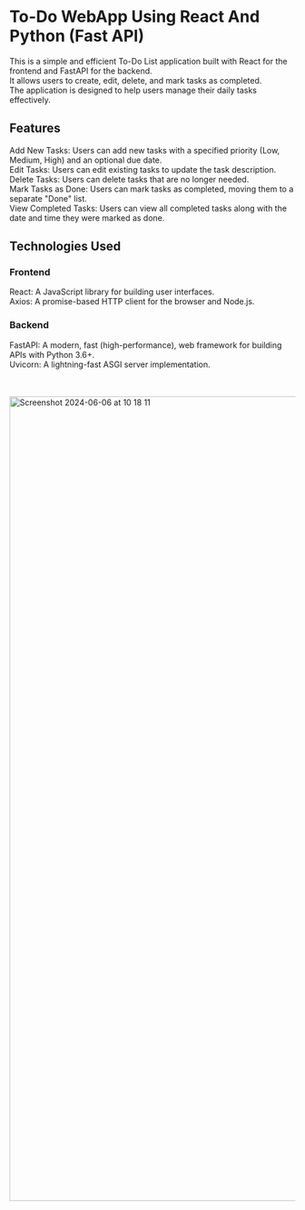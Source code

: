 # To-Do WebApp Using React And Python (Fast API) 
This is a simple and efficient To-Do List application built with React for the frontend and FastAPI for the backend.<br/> It allows users to create, edit, delete, and mark tasks as completed.<br/> The application is designed to help users manage their daily tasks effectively.<br/>

## Features
Add New Tasks: Users can add new tasks with a specified priority (Low, Medium, High) and an optional due date.<br/>
Edit Tasks: Users can edit existing tasks to update the task description.<br/>
Delete Tasks: Users can delete tasks that are no longer needed.<br/>
Mark Tasks as Done: Users can mark tasks as completed, moving them to a separate "Done" list.<br/>
View Completed Tasks: Users can view all completed tasks along with the date and time they were marked as done.<br/>
## Technologies Used

### Frontend
React: A JavaScript library for building user interfaces.<br/>
Axios: A promise-based HTTP client for the browser and Node.js.<br/>
### Backend
FastAPI: A modern, fast (high-performance), web framework for building APIs with Python 3.6+.<br/>
Uvicorn: A lightning-fast ASGI server implementation.<br/><br/><br/>

<img width="1417" alt="Screenshot 2024-06-06 at 10 18 11" src="https://github.com/Hiru1003/todo_app/assets/122656994/4d56da2a-137d-4aa3-8a2d-f95f67d80bbe">




